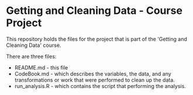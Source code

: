 # Getting and Cleaning Data - Course Project

This repository holds the files for the project that is part of the 'Getting and Cleaning Data' course.

There are three files:
- README.md - this file
- CodeBook.md - which describes the variables, the data, and any transformations or work that were performed to clean up the data.
- run_analysis.R - which contains the script that performing the analysis.

